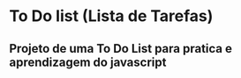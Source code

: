 # To Do list (Lista de Tarefas)

## Projeto de uma To Do List para pratica e aprendizagem do javascript
